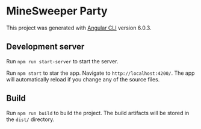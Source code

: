 # MineSweeper Party

This project was generated with [Angular CLI](https://github.com/angular/angular-cli) version 6.0.3.

## Development server

Run `npm run start-server` to start the server.

Run `npm start` to star the app. Navigate to `http://localhost:4200/`. The app will automatically reload if you change any of the source files.

## Build

Run `npm run build` to build the project. The build artifacts will be stored in the `dist/` directory.
